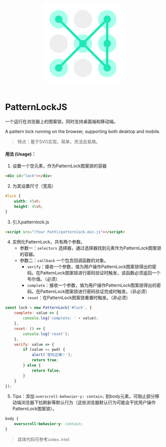 
<div align=center>
    <img src=./logo.png width=256 height=256 />
</div>
</br>

# PatternLockJS
一个运行在浏览器上的图案锁，同时支持桌面端和移动端。

A pattern lock running on the browser, supporting both desktop and mobile.
> 特点：基于SVG实现，简单，灵活且易用。

#### 用法 (Usage)：
1. 设置一个空元素，作为PatternLock图案锁的容器
```html
<div id="lock"></div>
```
2. 为其设置尺寸（宽高）
```css
#lock {
    width: 45vh;
    height: 45vh;
}
```
3. 引入patternlock.js
```html
<script src="(Your Path)/patternlock.min.js"></script>
```
4. 实例化PatternLock，共有两个参数。
    * 参数一：`selectors` 选择器，通过选择器找到元素作为PatternLock图案锁的容器。
    * 参数二：`callback` 一个包含回调函数的对象。
        * `verify`：接收一个参数，值为用户操作PatternLock图案锁得出的密码。在PatternLock图案锁进行密码验证时触发，该函数必须返回一个布尔值。（必须）
        * `complete`：接收一个参数，值为用户操作PatternLock图案锁得出的密码。在PatternLock图案锁进行密码验证完成时触发。（非必须）
        * `reset`：在PatternLock图案锁重置时触发。（非必须）
```javascript
const lock = new PatternLock('#lock', {
    complete: value => {
        console.log('complete: ' + value);
    },
    reset: () => {
        console.log('reset');
    },
    verify: value => {
        if (value == pwd) {
            alert('密码正确！');
            return true;
        } else {
            return false;
        }
    }
});
```
5. Tips：添加 `overscroll-behavior-y: contain;` 到body元素，可阻止部分移动端浏览器下拉刷新等默认行为（这些浏览器默认行为可能会干扰用户操作PatternLock图案锁）。
```css
body {
    overscroll-behavior-y: contain;
}
```
> 具体代码可参考`index.html`